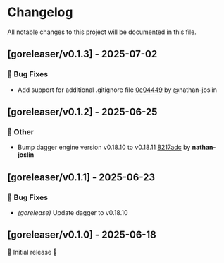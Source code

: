 # Changelog

All notable changes to this project will be documented in this file.

## [goreleaser/v0.1.3] - 2025-07-02

### 🐛 Bug Fixes

- Add support for additional .gitignore file [0e04449](https://github.com/act3-ai/dagger/commit/0e04449cfc6db6463249f0dece5cd13703da15c2) by @nathan-joslin


## [goreleaser/v0.1.2] - 2025-06-25

### 💼 Other

- Bump dagger engine version v0.18.10 to v0.18.11 [8217adc](https://github.com/act3-ai/dagger/commit/8217adc7d07d5cc57b8e62f028c72c8ccb825ed6) by **nathan-joslin**


## [goreleaser/v0.1.1] - 2025-06-23

### 🐛 Bug Fixes

- *(gorelease)* Update dagger to v0.18.10

## [goreleaser/v0.1.0] - 2025-06-18

🚀 Initial release 🚀

